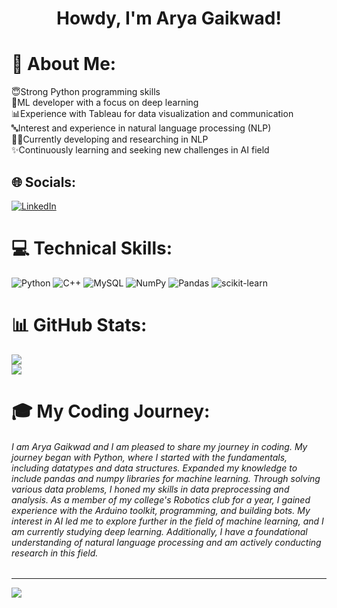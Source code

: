 <h1 align="center">Howdy, I'm Arya Gaikwad!</h1>

# 💫 About Me:
😇Strong Python programming skills<br>🫡ML developer with a focus on deep learning<br>📊Experience with Tableau for data visualization and communication<br>🔤Interest and experience in natural language processing (NLP)<br>👩‍🔬Currently developing and researching in NLP<br>✨Continuously learning and seeking new challenges in AI field


## 🌐 Socials:
[![LinkedIn](https://img.shields.io/badge/LinkedIn-%230077B5.svg?logo=linkedin&logoColor=white)](https://linkedin.com/in/https://www.linkedin.com/in/arya-gaikwad-a4a1b4205/) 

# 💻 Technical Skills:
![Python](https://img.shields.io/badge/python-3670A0?style=for-the-badge&logo=python&logoColor=ffdd54) ![C++](https://img.shields.io/badge/c++-%2300599C.svg?style=for-the-badge&logo=c%2B%2B&logoColor=white) ![MySQL](https://img.shields.io/badge/mysql-%2300f.svg?style=for-the-badge&logo=mysql&logoColor=white) ![NumPy](https://img.shields.io/badge/numpy-%23013243.svg?style=for-the-badge&logo=numpy&logoColor=white) ![Pandas](https://img.shields.io/badge/pandas-%23150458.svg?style=for-the-badge&logo=pandas&logoColor=white) ![scikit-learn](https://img.shields.io/badge/scikit--learn-%23F7931E.svg?style=for-the-badge&logo=scikit-learn&logoColor=white)
# 📊 GitHub Stats:
![](https://github-readme-stats.vercel.app/api?username=AryaGaikwad&theme=tokyonight&hide_border=true&include_all_commits=false&count_private=true)<br/>
![](https://github-readme-stats.vercel.app/api/top-langs/?username=AryaGaikwad&theme=tokyonight&hide_border=true&include_all_commits=false&count_private=true&layout=compact)

# 🎓 My Coding Journey:
###### I am Arya Gaikwad and I am pleased to share my journey in coding. My journey began with Python, where I started with the fundamentals, including datatypes and data structures. Expanded my knowledge to include pandas and numpy libraries for machine learning. Through solving various data problems, I honed my skills in data preprocessing and analysis. As a member of my college's Robotics club for a year, I gained experience with the Arduino toolkit, programming, and building bots. My interest in AI led me to explore further in the field of machine learning, and I am currently studying deep learning. Additionally, I have a foundational understanding of natural language processing and am actively conducting research in this field.
---
[![](https://visitcount.itsvg.in/api?id=AryaGaikwad&icon=0&color=0)](https://visitcount.itsvg.in)

<!-- Proudly created with GPRM ( https://gprm.itsvg.in ) -->
